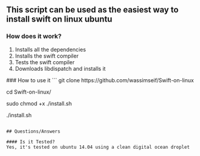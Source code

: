 ## This script can be used as the easiest way to install swift on linux ubuntu 

### How does it work?

<ol>
<li>Installs all the dependencies</li>
<li>Installs the swift compiler</li>
<li>Tests the swift compiler</li>
<li>Downloads libdispatch and installs it</li>
</ol>
### How to use it 
```
git clone https://github.com/wassimseif/Swift-on-linux

cd Swift-on-linux/

sudo chmod +x ./install.sh

./install.sh
```

## Questions/Answers

#### Is it Tested?
Yes, it's tested on ubuntu 14.04 using a clean digital ocean droplet
